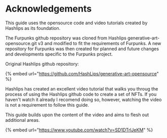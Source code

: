 # Acknowledgements

This guide uses the opensource code and video tutorials created by Hashlips as its foundation.

The Furpunks github repository was cloned from Hashlips generative-art-opensource.git v3 and modified to fit the requirements of Furpunks. A new repository for Furpunks was then created for planned and future changes and developments specific to the Furpunks project.



Original Hashlips github repository:

{% embed url="https://github.com/HashLips/generative-art-opensource" %}

Hashlips has created an excellent video tutorial that walks you throug the process of using the Hashlips github code to create a set of NFTs. If you haven't watch it already I recomend doing so, however, watching the video is not a requirement to follow this guide.

This guide builds upon the content of the video and aims to flesh out additional areas.

{% embed url="https://www.youtube.com/watch?v=SD1DTrlJeKM" %}
